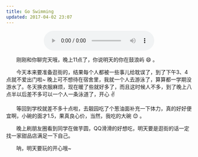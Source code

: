 ```yaml
---
title: Go Swimming
updated: 2017-04-02 23:07
---
```


<div align="center">
	<audio src="http://mp3.haoduoge.com/s/2017-04-02/1491147085.mp3"
 controls loop preload style="width: 300px;">郑中基 - 分分钟需要你(粤语版)</audio>
  <div class="divider"></div>
</div>

&#160; &#160; &#160; &#160;刚刚和你聊完天哦，晚上11点了，你说明天的你在鼓浪屿 :smile: 。

&#160; &#160; &#160; &#160;今天本来要准备逛街的，结果每个人都被一些事儿给耽误了，到了下午3、4点就不爱出门啦~ 晚上可不想待在宿舍里，我就一个人去游泳了，算算都一学期没游水了。冬天换衣服麻烦，现在暖了些就好多了，而且这时候人不多，到了晚上八点半以后差不多可以一个人一条泳道了，开心 :v:

&#160; &#160; &#160; &#160;等回到学校就差不多十点啦，去靓园吃了个葱油面补充一下体力，真的好好便宜啊，小碗的面才1.5，果真良心价，当然，我吃的大碗 :blush: 。

&#160; &#160; &#160; &#160;晚上刷朋友圈看到同学在做芋圆，QQ滑滑的好想吃，明天要是逛街的话一定找一家甜品店满足一下自己。

&#160; &#160; &#160; &#160;呐，明天要玩的开心哦~
